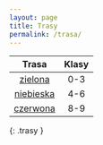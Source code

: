 ```yaml
---
layout: page
title: Trasy
permalink: /trasa/
---
```




|              Trasa              | Klasy |
|:-------------------------------:|:-----:|
|    [zielona](/trasa/zielona)    |  0-3  |
|  [niebieska](/trasa/niebieska)  |  4-6  |
|  [czerwona](/trasa/czerwonaś)   |  8-9  |
{: .trasy }


